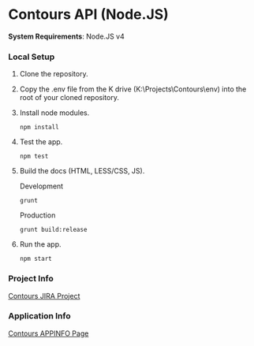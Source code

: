 # Contours API (Node.JS)
**System Requirements**: Node.JS v4
### Local Setup
1. Clone the repository.

2. Copy the .env file from the K drive (K:\Projects\Contours\env) into the root of your cloned repository.

3. Install node modules.  
   ```
   npm install
   ```

4. Test the app.  
   ```
   npm test
   ```
   
5. Build the docs (HTML, LESS/CSS, JS).

   Development
   ```
   grunt
   ```
   Production
   ```
   grunt build:release
   ```
   
6. Run the app.  
   ```
   npm start
   ```
   
### Project Info
[Contours JIRA Project](https://jira.fcc.gov/browse/CONTOURS/)

### Application Info
[Contours APPINFO Page](https://jira.fcc.gov/browse/APPINFO-82/)
